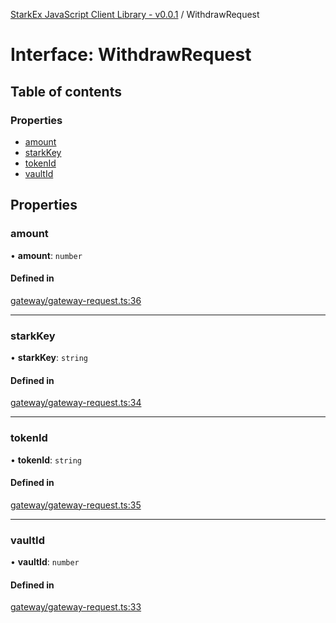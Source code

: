 [StarkEx JavaScript Client Library - v0.0.1](../README.md) / WithdrawRequest

# Interface: WithdrawRequest

## Table of contents

### Properties

- [amount](WithdrawRequest.md#amount)
- [starkKey](WithdrawRequest.md#starkkey)
- [tokenId](WithdrawRequest.md#tokenid)
- [vaultId](WithdrawRequest.md#vaultid)

## Properties

### amount

• **amount**: `number`

#### Defined in

[gateway/gateway-request.ts:36](https://github.com/starkware-industries/starkex-clientlib-js/blob/c509284/src/lib/gateway/gateway-request.ts#L36)

---

### starkKey

• **starkKey**: `string`

#### Defined in

[gateway/gateway-request.ts:34](https://github.com/starkware-industries/starkex-clientlib-js/blob/c509284/src/lib/gateway/gateway-request.ts#L34)

---

### tokenId

• **tokenId**: `string`

#### Defined in

[gateway/gateway-request.ts:35](https://github.com/starkware-industries/starkex-clientlib-js/blob/c509284/src/lib/gateway/gateway-request.ts#L35)

---

### vaultId

• **vaultId**: `number`

#### Defined in

[gateway/gateway-request.ts:33](https://github.com/starkware-industries/starkex-clientlib-js/blob/c509284/src/lib/gateway/gateway-request.ts#L33)
